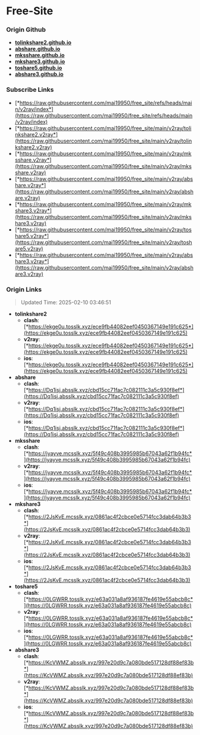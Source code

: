 # Free-Site

### Origin Github

- [**tolinkshare2.github.io**](https://github.com/tolinkshare2/tolinkshare2.github.io)
- [**abshare.github.io**](https://github.com/abshare/abshare.github.io)
- [**mksshare.github.io**](https://github.com/mksshare/mksshare.github.io)
- [**mkshare3.github.io**](https://github.com/mkshare3/mkshare3.github.io)
- [**toshare5.github.io**](https://github.com/toshare5/toshare5.github.io)
- [**abshare3.github.io**](https://github.com/abshare3/abshare3.github.io)

### Subscribe Links

- [*https://raw.githubusercontent.com/mai19950/free_site/refs/heads/main/v2ray/index*](https://raw.githubusercontent.com/mai19950/free_site/refs/heads/main/v2ray/index)
- [*https://raw.githubusercontent.com/mai19950/free_site/main/v2ray/tolinkshare2.v2ray*](https://raw.githubusercontent.com/mai19950/free_site/main/v2ray/tolinkshare2.v2ray)
- [*https://raw.githubusercontent.com/mai19950/free_site/main/v2ray/mksshare.v2ray*](https://raw.githubusercontent.com/mai19950/free_site/main/v2ray/mksshare.v2ray)
- [*https://raw.githubusercontent.com/mai19950/free_site/main/v2ray/abshare.v2ray*](https://raw.githubusercontent.com/mai19950/free_site/main/v2ray/abshare.v2ray)
- [*https://raw.githubusercontent.com/mai19950/free_site/main/v2ray/mkshare3.v2ray*](https://raw.githubusercontent.com/mai19950/free_site/main/v2ray/mkshare3.v2ray)
- [*https://raw.githubusercontent.com/mai19950/free_site/main/v2ray/toshare5.v2ray*](https://raw.githubusercontent.com/mai19950/free_site/main/v2ray/toshare5.v2ray)
- [*https://raw.githubusercontent.com/mai19950/free_site/main/v2ray/abshare3.v2ray*](https://raw.githubusercontent.com/mai19950/free_site/main/v2ray/abshare3.v2ray)

### Origin Links

> Updated Time: 2025-02-10 03:46:51

- **tolinkshare2**
  - **clash**: [*https://ekge0u.tosslk.xyz/ece9fb44082eef0450367149e191c625*](https://ekge0u.tosslk.xyz/ece9fb44082eef0450367149e191c625)
  - **v2ray**: [*https://ekge0u.tosslk.xyz/ece9fb44082eef0450367149e191c625*](https://ekge0u.tosslk.xyz/ece9fb44082eef0450367149e191c625)
  - **ios**: [*https://ekge0u.tosslk.xyz/ece9fb44082eef0450367149e191c625*](https://ekge0u.tosslk.xyz/ece9fb44082eef0450367149e191c625)
- **abshare**
  - **clash**: [*https://Dq1isj.absslk.xyz/cbd15cc71fac7c082111c3a5c930f8ef*](https://Dq1isj.absslk.xyz/cbd15cc71fac7c082111c3a5c930f8ef)
  - **v2ray**: [*https://Dq1isj.absslk.xyz/cbd15cc71fac7c082111c3a5c930f8ef*](https://Dq1isj.absslk.xyz/cbd15cc71fac7c082111c3a5c930f8ef)
  - **ios**: [*https://Dq1isj.absslk.xyz/cbd15cc71fac7c082111c3a5c930f8ef*](https://Dq1isj.absslk.xyz/cbd15cc71fac7c082111c3a5c930f8ef)
- **mksshare**
  - **clash**: [*https://jyayve.mcsslk.xyz/5f49c408b3995985b67043a62f1b94fc*](https://jyayve.mcsslk.xyz/5f49c408b3995985b67043a62f1b94fc)
  - **v2ray**: [*https://jyayve.mcsslk.xyz/5f49c408b3995985b67043a62f1b94fc*](https://jyayve.mcsslk.xyz/5f49c408b3995985b67043a62f1b94fc)
  - **ios**: [*https://jyayve.mcsslk.xyz/5f49c408b3995985b67043a62f1b94fc*](https://jyayve.mcsslk.xyz/5f49c408b3995985b67043a62f1b94fc)
- **mkshare3**
  - **clash**: [*https://2JsKvE.mcsslk.xyz/0861ac4f2cbce0e5714fcc3dab64b3b3*](https://2JsKvE.mcsslk.xyz/0861ac4f2cbce0e5714fcc3dab64b3b3)
  - **v2ray**: [*https://2JsKvE.mcsslk.xyz/0861ac4f2cbce0e5714fcc3dab64b3b3*](https://2JsKvE.mcsslk.xyz/0861ac4f2cbce0e5714fcc3dab64b3b3)
  - **ios**: [*https://2JsKvE.mcsslk.xyz/0861ac4f2cbce0e5714fcc3dab64b3b3*](https://2JsKvE.mcsslk.xyz/0861ac4f2cbce0e5714fcc3dab64b3b3)
- **toshare5**
  - **clash**: [*https://0LGWRR.tosslk.xyz/e63a031a8af936187fe4619e55abcb8c*](https://0LGWRR.tosslk.xyz/e63a031a8af936187fe4619e55abcb8c)
  - **v2ray**: [*https://0LGWRR.tosslk.xyz/e63a031a8af936187fe4619e55abcb8c*](https://0LGWRR.tosslk.xyz/e63a031a8af936187fe4619e55abcb8c)
  - **ios**: [*https://0LGWRR.tosslk.xyz/e63a031a8af936187fe4619e55abcb8c*](https://0LGWRR.tosslk.xyz/e63a031a8af936187fe4619e55abcb8c)
- **abshare3**
  - **clash**: [*https://KcVWMZ.absslk.xyz/997e20d9c7a080bde517128df88ef83b*](https://KcVWMZ.absslk.xyz/997e20d9c7a080bde517128df88ef83b)
  - **v2ray**: [*https://KcVWMZ.absslk.xyz/997e20d9c7a080bde517128df88ef83b*](https://KcVWMZ.absslk.xyz/997e20d9c7a080bde517128df88ef83b)
  - **ios**: [*https://KcVWMZ.absslk.xyz/997e20d9c7a080bde517128df88ef83b*](https://KcVWMZ.absslk.xyz/997e20d9c7a080bde517128df88ef83b)
